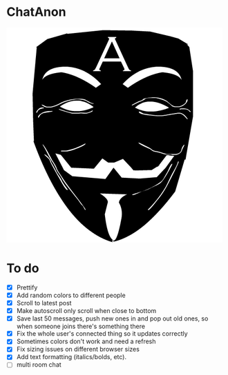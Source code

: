 ChatAnon
==============

![Please don't read me](public/favicons/anon.png)

To do
=====
- [X] Prettify
- [X] Add random colors to different people
- [X] Scroll to latest post
- [X] Make autoscroll only scroll when close to bottom
- [X] Save last 50 messages, push new ones in and pop out old ones, so when someone joins there's something there
- [X] Fix the whole user's connected thing so it updates correctly
- [X] Sometimes colors don't work and need a refresh
- [X] Fix sizing issues on different browser sizes
- [X] Add text formatting (italics/bolds, etc).
- [ ] multi room chat